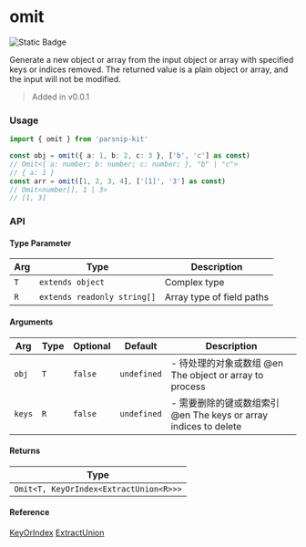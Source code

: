 # omit
![Static Badge](https://img.shields.io/badge/Coverage-98.68%-FF8C00)
      
Generate a new object or array from the input object or array with specified keys or indices removed. The returned value is a plain object or array, and the input will not be modified.

> Added in v0.0.1



### Usage

```typescript
import { omit } from 'parsnip-kit'

const obj = omit({ a: 1, b: 2, c: 3 }, ['b', 'c'] as const)
// Omit<{ a: number; b: number; c: number; }, "b" | "c">
// { a: 1 }
const arr = omit([1, 2, 3, 4], ['[1]', '3'] as const)
// Omit<number[], 1 | 3>
// [1, 3]
```


### API

#### Type Parameter

| Arg | Type | Description |
| --- | --- | --- |
| `T` | `extends object` | Complex type |
| `R` | `extends readonly string[]` | Array type of field paths |

#### Arguments

| Arg | Type | Optional | Default | Description |
| --- | --- | --- | --- | --- |
| `obj` | `T` | `false` | `undefined` | - 待处理的对象或数组 @en The object or array to process |
| `keys` | `R` | `false` | `undefined` | - 需要删除的键或数组索引 @en The keys or array indices to delete |

#### Returns

| Type |
| ---  |
| `Omit<T, KeyOrIndex<ExtractUnion<R>>>`  |

#### Reference

[KeyOrIndex](../common/types#keyorindex) [ExtractUnion](../common/types#extractunion)